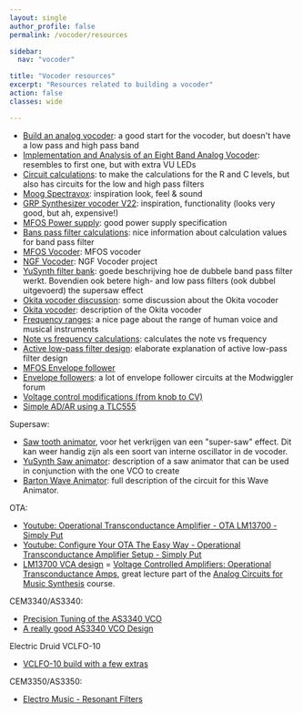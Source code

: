 ```yaml
---
layout: single
author_profile: false
permalink: /vocoder/resources

sidebar:
  nav: "vocoder"

title: "Vocoder resources"
excerpt: "Resources related to building a vocoder"
action: false
classes: wide

---
```

- [Build an analog vocoder](https://www.instructables.com/Build-an-analog-vocoder): a good start for the vocoder, but doesn't have a low pass and high pass band
- [Implementation and Analysis of an Eight Band Analog Vocoder](https://www.academia.edu/3483120/Implementation_and_Analysis_of_an_Eight_Band_Analog_Vocoder?auto=download): resembles to first one, but with extra VU LEDs
- [Circuit calculations](http://sim.okawa-denshi.jp/en/OPtazyuBakeisan.htm): to make the calculations for the R and C levels, but also has circuits for the low and high pass filters
- [Moog Spectravox](https://www.factmag.com/2019/04/29/moog-spectravox-vocoder-spectral-modulator-moogfest-exclusive): inspiration look, feel & sound
- [GRP Synthesizer vocoder V22](https://schneidersladen.de/de/grp-synthesizer-vocoder-v22): inspiration, functionality (looks very good, but ah, expensive!)
- [MFOS Power supply](http://musicfromouterspace.com/analogsynth_new/WALLWARTSUPPLY/WALLWARTSUPPLY.php): good power supply specification
- [Bans pass filter calculations](https://sound-au.com/project63.htm): nice information about calculation values for band pass filter
- [MFOS Vocoder](http://musicfromouterspace.com/analogsynth_new/VOCODER2013/VOCODER2013.php): MFOS vocoder
- [NGF Vocoder](https://www.haraldswerk.de/Vocoder/Analyzer/Voc_Analyzer.html#Anker03): NGF Vocoder project
- [YuSynth filter bank](http://www.yusynth.net/Modular/EN/BANK/index.html): goede beschrijving hoe de dubbele band pass filter werkt. Bovendien ook betere high- and low pass filters (ook dubbel uitgevoerd)
the supersaw effect
- [Okita vocoder discussion](https://www.muffwiggler.com/forum/viewtopic.php?t=136217): some discussion about the Okita vocoder
- [Okita vocoder](http://privat.bahnhof.se/wb552721/pdf/okita.pdf): description of the Okita vocoder
- [Frequency ranges](https://en.wikipedia.org/wiki/Range_(music)): a nice page about the range of human voice and musical instruments
- [Note vs frequency calculations](https://www.translatorscafe.com/unit-converter/en-US/calculator/note-frequency/): calculates the note vs frequency
- [Active low-pass filter design](https://www.ti.com/lit/an/sloa049b/sloa049b.pdf): elaborate explanation of active low-pass filter design
- [MFOS Envelope follower](http://musicfromouterspace.com/analogsynth_new/ULTIMATE_EXPANDER/ultexpanderpg2.html#SCHEMPAGE8)
- [Envelope followers](https://modwiggler.com/forum/viewtopic.php?t=96772): a lot of envelope follower circuits at the Modwiggler forum
- [Voltage control modifications (from knob to CV)](https://northcoastsynthesis.com/news/voltage-control-modifications/)
- [Simple AD/AR using a TLC555](https://www.eddybergman.com/2020/02/synthesizer-extras-no-01-adar-using-7555.html)

Supersaw:
- [Saw tooth animator](https://learningmodular.com/second-oscillator-or-waveform-animator/), voor het verkrijgen van een "super-saw" effect. Dit kan weer handig zijn als een soort van interne oscillator in de vocoder.
- [YuSynth Saw animator](http://www.yusynth.net/Modular/EN/SAWANIM/index.html): description of a saw animator that can be used in conjunction with the one VCO to create
- [Barton Wave Animator](https://www.bartonmusicalcircuits.com/saw/documentation.pdf): full description of the circuit for this Wave Animator.

OTA:
- [Youtube: Operational Transconductance Amplifier - OTA LM13700 - Simply Put](https://youtu.be/1OmxZ0Qv_FM)
- [Youtube: Configure Your OTA The Easy Way - Operational Transconductance Amplifier Setup - Simply Put](https://youtu.be/y5QbGqeM7S0)
- [LM13700 VCA design](https://electricdruid.net/design-a-eurorack-vintage-vca-with-the-lm13700/)
= [Voltage Controlled Amplifiers: Operational Transconductance Amps](https://youtu.be/96j2tNKFCPI), great lecture part of the [Analog Circuits for Music Synthesis](https://youtu.be/mYk8r3QlNi8) course.

CEM3340/AS3340:
- [Precision Tuning of the AS3340 VCO](https://cabintechglobal.com/tune3340)
- [A really good AS3340 VCO Design](https://www.eddybergman.com/2020/01/synthesizer-build-part-18-really-good.html)

Electric Druid VCLFO-10
- [VCLFO-10 build with a few extras](https://www.eddybergman.com/2020/05/synthesizer-build-part-32-electric.html)

CEM3350/AS3350:
- [Electro Music - Resonant Filters](https://electricdruid.net/datasheets/EMEngCEM3350.pdf)

